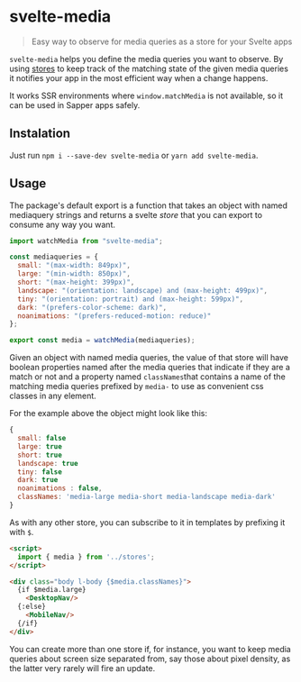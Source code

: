# svelte-media

> Easy way to observe for media queries as a store for your Svelte apps

`svelte-media` helps you define the media queries you want to observe. By using [stores](https://svelte.dev/docs#svelte_store) to keep track of the matching state of the given media queries it notifies your app in the most efficient way when a change happens.

It works SSR environments where `window.matchMedia` is not available, so it can be used in Sapper apps safely.

## Instalation

Just run `npm i --save-dev svelte-media` or `yarn add svelte-media`.

## Usage

The package's default export is a function that takes an object with named mediaquery strings and returns a svelte _store_ that you can export to
consume any way you want.

```js
import watchMedia from "svelte-media";

const mediaqueries = {
  small: "(max-width: 849px)",
  large: "(min-width: 850px)",
  short: "(max-height: 399px)",
  landscape: "(orientation: landscape) and (max-height: 499px)",
  tiny: "(orientation: portrait) and (max-height: 599px)",
  dark: "(prefers-color-scheme: dark)",
  noanimations: "(prefers-reduced-motion: reduce)"
};

export const media = watchMedia(mediaqueries);
```

Given an object with named media queries, the value of that store will have boolean properties named
after the media queries that indicate if they are a match or not and a property named `classNames`that
contains a name of the matching media queries prefixed by `media-` to use as convenient css classes in any element.

For the example above the object might look like this:

```js
{
  small: false
  large: true
  short: true
  landscape: true
  tiny: false
  dark: true
  noanimations : false,
  classNames: 'media-large media-short media-landscape media-dark'
}
```

As with any other store, you can subscribe to it in templates by prefixing it with `$`.

```html
<script>
  import { media } from '../stores';
</script>

<div class="body l-body {$media.classNames}">
  {if $media.large}
    <DesktopNav/>
  {:else}
    <MobileNav/>
  {/if}
</div>
```

You can create more than one store if, for instance, you want to keep media queries about screen size
separated from, say those about pixel density, as the latter very rarely will fire an update.

